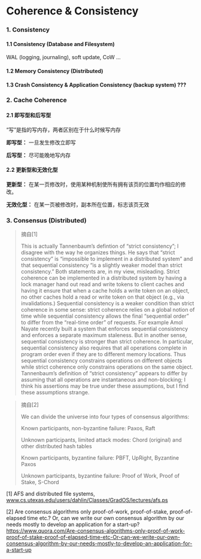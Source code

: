 # Coherence & Consistency


### 1. Consistency

#### 1.1 Consistency (Database and Filesystem)

WAL (logging, journaling), soft update, CoW ...

#### 1.2 Memory Consistency (Distributed)

#### 1.3 Crash Consistency & Application Consistency (backup system) ???

### 2. Cache Coherence 

#### 2.1 即写型和后写型

“写”是指的写内存，两者区别在于什么时候写内存

**即写型：** 一旦发生修改立即写

**后写型：** 尽可能晚地写内存

#### 2.2 更新型和无效化型

**更新型：** 在某一页修改时，使用某种机制使所有拥有该页的位置均作相应的修改。

**无效化型：** 在某一页被修改时，副本所在位置，标志该页无效

### 3. Consensus (Distributed)

> 摘自[1] 
>
>This is actually Tannenbaum’s defintion of “strict consistency”; I disagree with the way he organizes things. He says that “strict consistency” is “impossible to implement in a distributed system” and that sequential consistency “is a slightly weaker model than strict consistency.” Both statements are, in my view, misleading.
Strict coherence can be implemented in a distributed system by having a lock manager hand out read and write tokens to client caches and having it ensure that when a cache holds a write token on an object, no other caches hold a read or write token on that object (e.g., via invalidations.)
Sequential consistency is a weaker condition than strict coherence in some sense: strict coherence relies on a global notion of time while sequential consistency allows the final “sequential order” to differ from the “real-time order” of requests. For example Amol Nayate recently built a system that enforces sequential consistency and enforces a separate maximum staleness.
But in another sense, sequential consistency is stronger than strict coherence. In particular, sequential consistency also requires that all operations complete in program order even if they are to different memory locations. Thus sequential consistency constrains operations on different objects while strict coherence only constrains operations on the same object.
Tannenbaum’s definition of “strict consistency” appears to differ by assuming that all operations are instantaneous and non-blocking; I think his assertions may be true under these assumptions, but I find these assumptions strange.


> 摘自[2] 
>
> We can divide the universe into four types of consensus algorithms:
> 
> Known participants, non-byzantine failure: Paxos, Raft
>
>Unknown participants, limited attack modes: Chord (original) and other distributed hash tables
>
>Known participants, byzantine failure: PBFT, UpRight, Byzantine Paxos
>
>Unknown participants, byzantine failure: Proof of Work, Proof of Stake, S-Chord


[1] AFS and distributed file systems, www.cs.utexas.edu/users/dahlin/Classes/GradOS/lectures/afs.ps

[2] Are consensus algorithms only proof-of-work, proof-of-stake, proof-of-elapsed time etc.? Or, can we write our own consensus algorithm by our needs mostly to develop an application for a start-up? https://www.quora.com/Are-consensus-algorithms-only-proof-of-work-proof-of-stake-proof-of-elapsed-time-etc-Or-can-we-write-our-own-consensus-algorithm-by-our-needs-mostly-to-develop-an-application-for-a-start-up